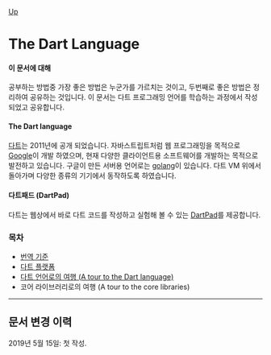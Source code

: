 [Up](../index.md)

# The Dart Language

#### 이 문서에 대해

공부하는 방법중 가장 좋은 방법은 누군가를 가르치는 것이고, 두번째로 좋은 방법은 정리하여 공유하는 것입니다. 이 문서는 다트 프로그래밍 언어를 학습하는 과정에서 작성되었고 공유합니다.

#### The Dart language

[다트](https://dart.dev/)는 2011년에 공개 되었습니다. 자바스트립트처럼 웹 프로그래밍을 목적으로 [Google](https://google.com)이 개발 하였으며, 현재 다양한 클라이언트용 소프트웨어를 개발하는 목적으로 발전하고 있습니다. 구글이 만든 서버용 언어로는 [golang](https://golang.org/)이 있습니다. 다트 VM 위에서 돌아가며 다양한 종류의 기기에서 동작하도록 하였습니다.

#### 다트패드 (DartPad)

다트는 웹상에서 바로 다트 코드를 작성하고 실험해 볼 수 있는 [DartPad](https://dartpad.dartlang.org)를 제공합니다.

### 목차

- [번역 기준](rules_of_translation.md)
- [다트 플랫폼](./dart_platforms/index.md)
- [다트 언어로의 여행 (A tour to the Dart language)](./language_tour/index.md)
- 코어 라이브러리로의 여행 (A tour to the core libraries)

---

## 문서 변경 이력

2019년 5월 15일: 첫 작성.
